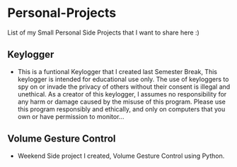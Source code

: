 # Personal-Projects

List of my Small Personal Side Projects that I want to share here :)


## Keylogger
- This is a funtional Keylogger that I created last Semester Break, This keylogger is intended for educational use only. The use of keyloggers to spy on or invade the privacy of others without their consent is illegal and unethical. As a creator of this keylogger, I assumes no responsibility for any harm or damage caused by the misuse of this program. Please use this program responsibly and ethically, and only on computers that you own or have permission to monitor...


## Volume Gesture Control
- Weekend Side project I created, Volume Gesture Control using Python.
